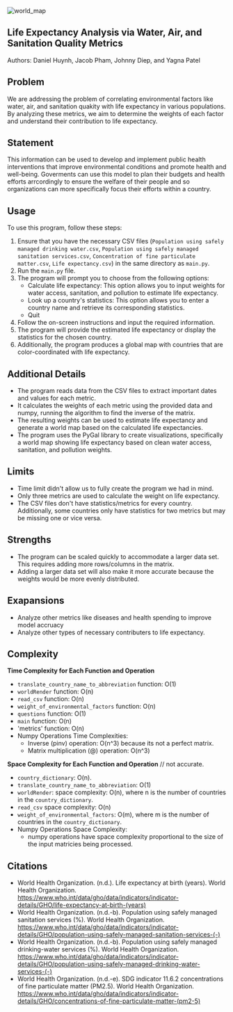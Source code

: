 ![world_map](https://github.com/koifissh/Data-Science-Project-HackARoo23/assets/112574689/ac23d2be-d25a-4d63-96ae-6cb00ab07569)


<!--
<div style="text-align: center;">
  <img src="https://github.com/koifissh/Data-Science-Project-HackARoo23/assets/112574689/945e314a-e5df-4706-a440-08be10e4eeac" alt="Your Image" />
</div>
-->

## Life Expectancy Analysis via Water, Air, and Sanitation Quality Metrics
Authors: Daniel Huynh, Jacob Pham, Johnny Diep, and Yagna Patel

## Problem
We are addressing the problem of correlating environmental factors like water, air, and sanitation quakity  with life expectancy in various populations. 
By analyzing these metrics, we aim to determine the weights of each factor and understand their contribution to life expectancy.

## Statement
This information can be used to develop and implement public health interventions that improve environmental conditions and
promote health and well-being. 
Goverments can use this model to plan their budgets and health efforts arrcordingly to ensure the welfare of their people and so organizations
can more specifically focus their efforts within a country.

## Usage
To use this program, follow these steps:

1. Ensure that you have the necessary CSV files (`Population using safely managed drinking water.csv`, `Population using safely managed sanitation services.csv`, `Concentration of fine particulate matter.csv`, `Life expectancy.csv`) in the same directory as `main.py`.
2. Run the `main.py` file.
3. The program will prompt you to choose from the following options:
   - Calculate life expectancy: This option allows you to input weights for water access, sanitation, and pollution to estimate life expectancy.
   - Look up a country's statistics: This option allows you to enter a country name and retrieve its corresponding statistics.
   - Quit
4. Follow the on-screen instructions and input the required information.
5. The program will provide the estimated life expectancy or display the statistics for the chosen country.
6. Additionally, the program produces a global map with countries that are color-coordinated with life expectancy.
   
## Additional Details
- The program reads data from the CSV files to extract important dates and values for each metric.
- It calculates the weights of each metric using the provided data and numpy, running the algorithm to find the inverse of the matrix. 
- The resulting weights can be used to estimate life expectancy and generate a world map based on the calculated life expectancies.
- The program uses the PyGal library to create visualizations, specifically a world map showing life expectancy based on clean water access, sanitation,
  and pollution weights.

## Limits
- Time limit didn't allow us to fully create the program we had in mind.
- Only three metrics are used to calculate the weight on life expectancy.
- The CSV files don't have statistics/metrics for every country. Additionally,
  some countries only have statistics for two metrics but may be missing one or vice versa.

## Strengths
- The program can be scaled quickly to accommodate a larger data set. This requires adding more rows/columns in the matrix.
- Adding a larger data set will also make it more accurate because the weights would be more evenly distributed.

## Exapansions
- Analyze other metrics like diseases and health spending to improve model accruacy
- Analyze other types of necessary contributers to life expectancy. 

## Complexity
**Time Complexity for Each Function and Operation** 
- `translate_country_name_to_abbreviation` function: O(1)
- `worldRender` function: O(n)
- `read_csv` function: O(n)
- `weight_of_environmental_factors` function: O(n)
- `questions` function: O(1)
- `main` function:  O(n)
- 'metrics' function: O(n)
- Numpy Operations Time Complexities:
	- Inverse (pinv) operation: O(n^3) because its not a perfect matrix.
	- Matrix multiplication (@) operation: O(n^3)

**Space Complexity for Each Function and Operation** // not accurate.
- `country_dictionary`: O(n).
- `translate_country_name_to_abbreviation`: O(1)
- `worldRender`: space complexity: O(n), where n is the number of countries in the `country_dictionary`.
- `read_csv` space complexity: O(n)
- `weight_of_environmental_factors`: O(m), where m is the number of countries in the `country_dictionary`.
- Numpy Operations Space Complexity:
  - numpy operations have space complexity proportional to the size of the input matricies being processed.

## Citations
- World Health Organization. (n.d.).
  Life expectancy at birth (years).
  World Health Organization.
  https://www.who.int/data/gho/data/indicators/indicator-details/GHO/life-expectancy-at-birth-(years)
- World Health Organization. (n.d.-b).
  Population using safely managed sanitation services (%).
  World Health Organization.
  https://www.who.int/data/gho/data/indicators/indicator-details/GHO/population-using-safely-managed-sanitation-services-(-)
- World Health Organization. (n.d.-b).
  Population using safely managed drinking-water services (%).
  World Health Organization.
  https://www.who.int/data/gho/data/indicators/indicator-details/GHO/population-using-safely-managed-drinking-water-services-(-) 
- World Health Organization. (n.d.-e).
  SDG indicator 11.6.2 concentrations of fine particulate matter (PM2.5).
  World Health Organization.
  https://www.who.int/data/gho/data/indicators/indicator-details/GHO/concentrations-of-fine-particulate-matter-(pm2-5) 
